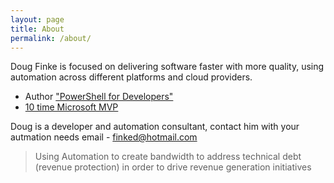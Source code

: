 ```yaml
---
layout: page
title: About
permalink: /about/
---
```


Doug Finke is focused on delivering software faster with more quality, using automation across different platforms and cloud providers.

- Author ["PowerShell for Developers"](https://www.amazon.com/Windows-PowerShell-Developers-Productivity-Application/dp/1449322700)
- [10 time Microsoft MVP](https://mvp.microsoft.com/en-us/PublicProfile/4025074?fullName=Doug%20Charles%20Finke)

Doug is a developer and automation consultant, contact him with your autmation needs email - [finked@hotmail.com](finked@hotmail.com)

> Using Automation to create bandwidth to address technical debt (revenue protection) in order to drive revenue generation initiatives

